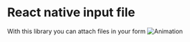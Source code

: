 # React native input file

With this library you can attach files in your form
![Animation](docs/image.gif)